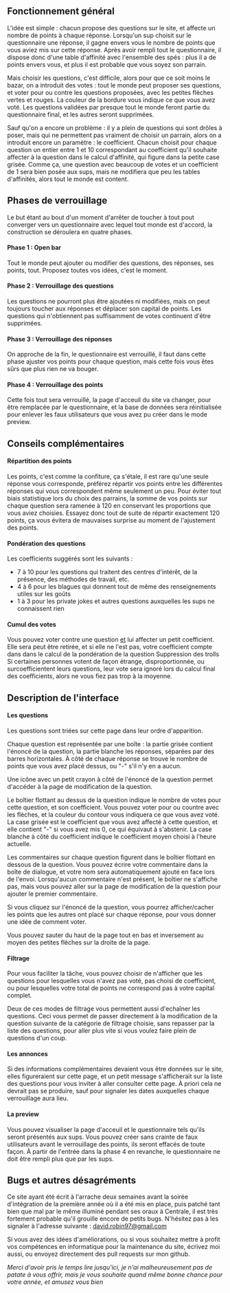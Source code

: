 ## Fonctionnement général

L'idée est simple : chacun propose des questions sur le site, et affecte un nombre de points à chaque réponse. Lorsqu'un sup choisit sur le questionnaire une réponse, il gagne envers vous le nombre de points que vous aviez mis sur cette réponse. Après avoir rempli tout le questionnaire, il dispose donc d'une table d'affinité avec l'ensemble des spés : plus il a de points envers vous, et plus il est probable que vous soyez son parrain.

Mais choisir les questions, c'est difficile, alors pour que ce soit moins le bazar, on a introduit des votes : tout le monde peut proposer ses questions, et voter pour ou contre les questions proposées, avec les petites flèches vertes et rouges. La couleur de la bordure vous indique ce que vous avez voté. Les questions validées par presque tout le monde feront partie du questionnaire final, et les autres seront supprimées.

Sauf qu'on a encore un problème : il y a plein de questions qui sont drôles à poser, mais qui ne permettent pas vraiment de choisir un parrain, alors on a introduit encore un paramètre : le coefficient. Chacun choisit pour chaque question un entier entre 1 et 10 correspondant au coefficient qu'il souhaite affecter à la question dans le calcul d'affinité, qui figure dans la petite case grisée. Comme ça, une question avec beaucoup de votes et un coefficient de 1 sera bien posée aux sups, mais ne modifiera que peu les tables d'affinités, alors tout le monde est content.

## Phases de verrouillage

Le but étant au bout d'un moment d'arrêter de toucher à tout pout converger vers un questionnaire avec lequel tout monde est d'accord, la construction se déroulera en quatre phases.

#### Phase 1 : Open bar

Tout le monde peut ajouter ou modifier des questions, des réponses, ses points, tout. Proposez toutes vos idées, c'est le moment.

#### Phase 2 : Verrouillage des questions

Les questions ne pourront plus être ajoutées ni modifiées, mais on peut toujours toucher aux réponses et déplacer son capital de points. Les questions qui n'obtiennent pas suffisamment de votes continuent d'être supprimées.

#### Phase 3 : Verrouillage des réponses

On approche de la fin, le questionnaire est verrouillé, il faut dans cette phase ajuster vos points pour chaque question, mais cette fois vous êtes sûrs que plus rien ne va bouger.

#### Phase 4 : Verrouillage des points

Cette fois tout sera verrouillé, la page d'acceuil du site va changer, pour être remplacée par le questionnaire, et la base de données sera réinitialisée pour enlever les faux utilisateurs que vous avez pu créer dans le mode preview.

## Conseils complémentaires

#### Répartition des points

Les points, c'est comme la confiture, ça s'étale, il est rare qu'une seule réponse vous corresponde, préférez répartir vos points entre les différentes réponses qui vous correspondent même seulement un peu.
Pour éviter tout biais statistique lors du choix des parrains, la somme de vos points sur chaque question sera ramenée à 120 en conservant les proportions que vous aviez choisies. Essayez donc tout de suite de répartir exactement 120 points, ça vous évitera de mauvaises surprise au moment de l'ajustement des points.

#### Pondération des questions
Les coefficients suggérés sont les suivants :

+ 7 à 10 pour les questions qui traitent des centres d'intérêt, de la présence, des méthodes de travail, etc.
+ 4 à 6 pour les blagues qui donnent tout de même des renseignements utiles sur les goûts
+ 1 à 3 pour les private jokes et autres questions auxquelles les sups ne connaissent rien

#### Cumul des votes

Vous pouvez voter contre une question <u>et</u> lui affecter un petit coefficient.
Elle sera peut être retirée, et si elle ne l'est pas, votre coefficient compte dans dans le calcul de la pondération de la question
Suppression des trolls
Si certaines personnes votent de façon étrange, disproportionnée, ou surcoefficientent leurs questions, leur vote sera ignoré lors du calcul final des coefficients, alors ne vous fiez pas trop à la moyenne.

## Description de l'interface

#### Les questions

Les questions sont triées sur cette page dans leur ordre d'apparition.

Chaque question est représentée par une boîte : la partie grisée contient l'énoncé de la question, la partie blanche les réponses, séparées par des barres horizontales. À côté de chaque réponse se trouve le nombre de points que vous avez placé dessus, ou "-" s'il n'y en a aucun.

Une icône avec un petit crayon à côté de l'énoncé de la question permet d'accéder à la page de modification de la question.

Le boîtier flottant au dessus de la question indique le nombre de votes pour cette question, et son coefficient. Vous pouvez voter pour ou countre avec les flèches, et la couleur du contour vous indiquera ce que vous avez voté. La case grisée est le coefficient que vous avez affecté à cette question, et elle contient "-" si vous avez mis 0, ce qui équivaut à s'abstenir. La case blanche à côté du coefficient indique le coefficient moyen choisi à l'heure actuelle.

Les commentaires sur chaque question figurent dans le boîtier flottant en dessous de la question. Vous pouvez écrire votre commentaire dans la boîte de dialogue, et votre nom sera automatiquement ajouté en face lors de l'envoi. Lorsqu'aucun commentaire n'est présent, le boîtier ne s'affiche pas, mais vous pouvez aller sur la page de modification de la question pour ajouter le premier commentaire.

Si vous cliquez sur l'énoncé de la question, vous pourrez afficher/cacher les points que les autres ont placé sur chaque réponse, pour vous donner une idée de comment voter.

Vous pouvez sauter du haut de la page tout en bas et inversement au moyen des petites flèches sur la droite de la page.

#### Filtrage

Pour vous faciliter la tâche, vous pouvez choisir de n'afficher que les questions pour lesquelles vous n'avez pas voté, pas choisi de coefficient, ou pour lesquelles votre total de points ne correspond pas à votre capital complet.

Deux de ces modes de filtrage vous permettent aussi d'echaîner les questions. Ceci vous permet de passer directement à la modification de la question suivante de la catégorie de filtrage choisie, sans repasser par la liste des questions, pour aller plus vite si vous voulez faire plein de questions d'un coup.

#### Les annonces

Si des informations complémentaires devaient vous être données sur le site, elles figureraient sur cette page, et un petit message s'afficherait sur la liste des questions pour vous inviter à aller consulter cette page. À priori cela ne devrait pas se produire, sauf pour signaler les dates auxquelles chaque verrouillage aura lieu.

#### La preview

Vous pouvez visualiser la page d'acceuil et le questionnaire tels qu'ils seront présentés aux sups. Vous pouvez créer sans crainte de faux utilisateurs avant le verrouillage des points, ils seront effacés de toute façon. À partir de l'entrée dans la phase 4 en revanche, le questionnaire ne doit être rempli plus que par les sups.

## Bugs et autres désagréments

Ce site ayant été écrit à l'arrache deux semaines avant la soirée d'intégration de la première année où il a été mis en place, puis patché tant bien que mal par le même illuminé pendant ses oraux à Centrale, il est très fortement probable qu'il grouille encore de petits bugs. N'hésitez pas à les signaler à l'adresse suivante : <a href="mailto:david.robin97@gmail.com">david.robin97@gmail.com</a>

Si vous avez des idées d'améliorations, ou si vous souhaitez mettre à profit vos compétences en informatique pour la maintenance du site, écrivez moi aussi, ou envoyez directement des pull requests sur mon github.

*Merci d'avoir pris le temps lire jusqu'ici, je n'ai malheureusement pas de patate à vous offrir, mais je vous souhaite quand même bonne chance pour votre année, et amusez vous bien*
